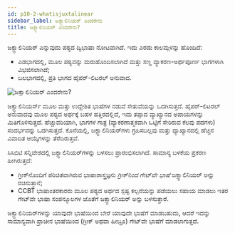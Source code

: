 ```yaml
---
id: p10-2-whatisjuxtalinear
sidebar_label: ಜಕ್ಸ್ಟಾಲಿನಿಯರ್ ಎಂದರೇನು
title: ಜಕ್ಸ್ಟಾಲಿನಿಯರ್ ಎಂದರೇನು?
---
```


ಜಕ್ಸ್ಟಾಲಿನಿಯರ್ ಎನ್ನುವುದು ಪಠ್ಯದ ದ್ವಿಭಾಷಾ ನೋಟವಾಗಿದೆ. ಇದು ಎರಡು ಕಾಲಮ್ಗಳನ್ನು ಹೊಂದಿದೆ:
- ಎಡಭಾಗದಲ್ಲಿ, ಮೂಲ ಪಠ್ಯವನ್ನು ಮರುಹೊಂದಿಸಲಾಗಿದೆ ಮತ್ತು ಸಣ್ಣ ವ್ಯಾಕರಣ-ಅರ್ಥಪೂರ್ಣ ಭಾಗಗಳಾಗಿ ವಿಭಜಿಸಲಾಗಿದೆ;
- ಬಲಭಾಗದಲ್ಲಿ, ಪ್ರತಿ ಭಾಗದ ಹೈಪರ್-ಲಿಟರಲ್ ಅನುವಾದ.

![ಜಕ್ಸ್ಟಾಲಿನಿಯರ್ ಎಂದರೇನು?](/0.7.0/WhatisJuxtalinear-en.png)

ಜಕ್ಸ್ಟಾಲಿನಿಯರ್ಸ್ ಮೂಲ ಮತ್ತು ಉದ್ದೇಶಿತ ಭಾಷೆಗಳ ನಡುವೆ ಸೇತುವೆಯನ್ನು ಒದಗಿಸುತ್ತದೆ. ಹೈಪರ್-ಲಿಟರಲ್ ಅನುವಾದವು ಮೂಲ ಪಠ್ಯದ ಅರ್ಥಕ್ಕೆ ಬಹಳ ಹತ್ತಿರದಲ್ಲಿದೆ, ಇದು ತಪ್ಪಾದ ವ್ಯಾಖ್ಯಾನದ ಅಪಾಯಗಳನ್ನು ಮಿತಿಗೊಳಿಸುತ್ತದೆ. ಹೆಚ್ಚುವರಿಯಾಗಿ, ಭಾಗಗಳ ಗಾತ್ರ (ವ್ಯಾಕರಣಾತ್ಮಕವಾಗಿ ಒಟ್ಟಿಗೆ ಸೇರಿರುವ ಕೆಲವು ಪದಗಳು) ಸಂದರ್ಭವನ್ನು ಒದಗಿಸುತ್ತದೆ. ಕೊನೆಯಲ್ಲಿ, ಜಕ್ಸ್ಟಾಲಿನಿಯರ್‌ಗಳು ಗ್ರಹಿಸಬಲ್ಲವು ಮತ್ತು ವ್ಯಾಖ್ಯಾನದಲ್ಲಿ ಹೆಚ್ಚಿನ ವಿವಾದಿತ ಆಯ್ಕೆಗಳನ್ನು ತೆರೆದಿರುತ್ತವೆ.

ಸಿಸಿಬಿಟಿ ಸನ್ನಿವೇಶದಲ್ಲಿ ಜಕ್ಸ್ಟಾಲಿನಿಯರ್‌ಗಳನ್ನು ಬಳಸಲು ಪ್ರಾರಂಭಿಸಲಾಗಿದೆ. ಸಾಮಾನ್ಯ ಬಳಕೆಯ ಪ್ರಕರಣ ಹೀಗಿರುತ್ತದೆ:
- ಗ್ರೀಕ್‌ನೊಂದಿಗೆ ಪರಿಚಿತವಾಗಿರುವ ಭಾಷಾಶಾಸ್ತ್ರಜ್ಞನು *ಗ್ರೀಕ್‌ನಿಂದ ಗೇಟ್‌ವೇ ಭಾಷೆ* ಜಕ್ಸ್ಟಾಲಿನಿಯರ್ ಅನ್ನು ರಚಿಸುತ್ತಾನೆ;
- CCBT ಭಾಷಾಂತರಕಾರರು ಮೂಲ ಪಠ್ಯದ ಅರ್ಥದ ಸ್ಪಷ್ಟ ಕಲ್ಪನೆಯನ್ನು ಪಡೆಯಲು ಸಹಾಯ ಮಾಡಲು ಇತರ ಗೇಟ್‌ವೇ ಭಾಷಾ ಸಂಪನ್ಮೂಲಗಳ ಜೊತೆಗೆ ಜಕ್ಸ್ಟಾಲಿನಿಯರ್ ಅನ್ನು ಬಳಸುತ್ತಾರೆ.

ಜಕ್ಸ್ಟಾಲಿನಿಯರ್‌ಗಳನ್ನು ಯಾವುದೇ ಭಾಷೆಯಿಂದ ಬೇರೆ ಯಾವುದೇ ಭಾಷೆಗೆ ಮಾಡಬಹುದು, ಆದರೆ ಇದನ್ನು ಸಾಮಾನ್ಯವಾಗಿ ಪ್ರಾಚೀನ ಭಾಷೆಯಿಂದ (ಗ್ರೀಕ್ ಅಥವಾ ಹೀಬ್ರೂ) ಗೇಟ್‌ವೇ ಭಾಷೆಗೆ ಮಾಡಲಾಗುತ್ತದೆ.
